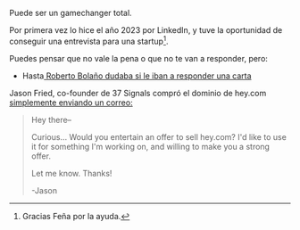 Puede ser un gamechanger total.

Por primera vez lo hice el año 2023 por LinkedIn, y tuve la oportunidad de conseguir una entrevista para una startup[^1].  


Puedes pensar que no vale la pena o que no te van a responder, pero:
- Hasta[ Roberto Bolaño dudaba si le iban a responder una carta](https://youtube.com/clip/UgkxkIQ4SRYhYl0zAS34EU5E-pglMlVGwz0u?si=tl3freRp7MX-Y-yL)


Jason Fried, co-founder de 37 Signals compró el dominio de hey.com [simplemente enviando un correo:](https://world.hey.com/jason/how-we-acquired-hey-com-2e3e0d5f) 

> Hey there–  
> 
> Curious… Would you entertain an offer to sell hey.com? I'd like to use it for something I'm working on, and willing to make you a strong offer.  
>   
> Let me know. Thanks!  
>   
> -Jason





[^1]: Gracias Feña por la ayuda.